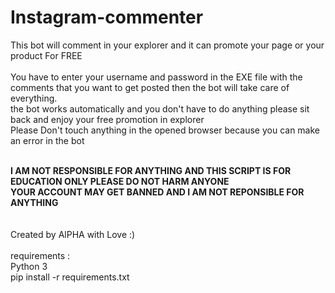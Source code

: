 # Instagram-commenter
This bot will comment  in your explorer and it can promote your page or your product For FREE
<br>
<br>
You have to enter your username and password in the EXE file with the comments that you want to get posted then the bot will take care of everything.<br>
the bot works automatically and you don't have to do anything please sit back and enjoy your free promotion in explorer<br>
Please Don't touch anything in the opened browser because you can make an error in the bot<br><br>

**I AM NOT RESPONSIBLE FOR ANYTHING AND THIS SCRIPT IS FOR EDUCATION ONLY PLEASE DO NOT HARM ANYONE**
<br>
**YOUR ACCOUNT MAY GET BANNED AND I AM NOT REPONSIBLE FOR ANYTHING** <br>
<br>
<br>
Created by AlPHA with Love :)
<br>
<br>
requirements : <br>
Python 3<br>
pip install -r requirements.txt<br>
